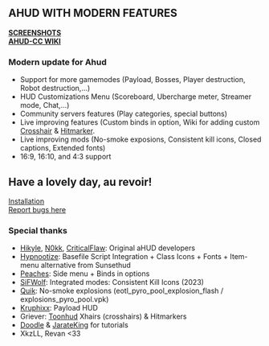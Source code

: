 ## AHUD WITH MODERN FEATURES

**[SCREENSHOTS](https://imgur.com/gallery/ahud-cc-9npCWPa)**  
**[AHUD-CC WIKI](https://github.com/jakadak/ahud-cc/wiki)**  

### Modern update for Ahud

- Support for more gamemodes (Payload, Bosses, Player destruction, Robot destruction,...)
- HUD Customizations Menu (Scoreboard, Ubercharge meter, Streamer mode, Chat,...)
- Community servers features (Play categories, special buttons)
- Live improving features (Custom binds in option, Wiki for adding custom [Crosshair](https://github.com/jakadak/ahud-cc/wiki/Crosshair) & [Hitmarker](https://github.com/jakadak/ahud-cc/wiki/Hitmarker).
- Live improving mods (No-smoke exposions, Consistent kill icons, Closed captions, Extended fonts)
- 16:9, 16:10, and 4:3 support

Have a lovely day, au revoir!  
---
[Installation](https://github.com/jakadak/ahud-cc/wiki/Installation)  
[Report bugs here](https://github.com/jakadak/ahud-cc/issues/new/choose)
  
### Special thanks

- [Hikyle](https://github.com/Hikyle), [N0kk](https://github.com/N0kk), [CriticalFlaw](https://github.com/CriticalFlaw): Original aHUD developers  
- [Hypnootize](https://github.com/Hypnootize): Basefile Script Integration + Class Icons + Fonts + Item-menu alternative from Sunsethud  
- [Peaches](https://github.com/PapaPeach): Side menu + Binds in options  
- [SiFWolf](https://gamebanana.com/members/1417462): Integrated modes: Consistent Kill Icons (2023)  
- [Quik](https://www.teamfortress.tv/user/Quik): No-smoke explosions (eotl_pyro_pool_explosion_flash / explosions_pyro_pool.vpk)  
- [Kruphixx](https://github.com/Kruphixx): Payload HUD
- Griever: [Toonhud](https://steamcommunity.com/id/griiver/) Xhairs (crosshairs) & Hitmarkers  
- [Doodle](https://doodlesstuff.com/?p=tf2hud) & [JarateKing](https://github.com/JarateKing) for tutorials
- XkzLL, Revan <33
